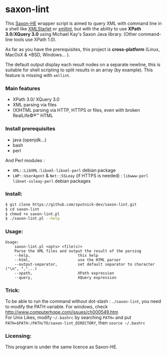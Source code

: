 # saxon-lint
This [Saxon-HE](http://sourceforge.net/projects/saxon) wrapper script is aimed to query XML with command line in a shell like [XMLStarlet](http://xmlstar.sourceforge.net/) or [xmllint](http://xmlsoft.org/xmllint.html), but with the ability to use **XPath 3.0**/**XQuery 3.0** using Michael Kay's Saxon Java library. (Other command-line tools use XPath 1.0).

As far as you have the prerequisites, this project is **cross-platform** (Linux, MacOsX & *BSD, Windows... ).

The default output display each result nodes on a separate newline, this is suitable for shell scripting to split results in an array (by example). This feature is missing with `xmllint`.

### Main features

 - XPath 3.0/ XQuery 3.0
 - XML parsing via files
 - (X)HTML parsing via HTTP, HTTPS or files, even with broken RealLife©®™ HTML

### Install prerequisites
 - java (openjdk...)
 - bash
 - perl

And Perl modules :

  - `XML::LibXML` :`libxml-libxml-perl` debian package
  - `LWP::UserAgent` & `Net::SSLeay` (if HTTPS is needed) : `libwww-perl libnet-ssleay-perl` debian packages

### Install:

```sh
$ git clone https://github.com/sputnick-dev/saxon-lint.git
$ cd saxon-lint
$ chmod +x saxon-lint.pl
$ ./saxon-lint.pl --help
```

### Usage:

```
Usage:
    saxon-lint.pl <opts> <file(s)>
    Parse the XML files and output the result of the parsing
    --help,                     this help
    --html,                     use the HTML parser
    --output-separator,         set default separator to character ("\n", ","...)
    --xpath,                    XPath expression
    --query,                    XQuery expression

```

### Trick:
To be able to run the command without dot-slash : `./saxon-lint`, you need to modify the PATH variable. For windows, check http://www.computerhope.com/issues/ch000549.htm    
For Unix Likes, modify `~/.bashrc` by searching `PATH=` and put `PATH=$PATH:/PATH/TO/saxon-lint_DIRECTORY`, then `source ~/.bashrc`

### Licensing:

This program is under the same licence as Saxon-HE.
